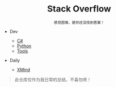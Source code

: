 <div align="center">

# Stack Overflow

`感觉困难，是你还没找到答案！`

</div>

- Dev
    - [C#](/csharp/README.md)
    - [Python](/python/README.md)
    - [Tools](/tools/README.md)

- Daily
    - [XMind](/daily/README.md)




> 此仓库仅作为我日常的总结，不喜勿喷！